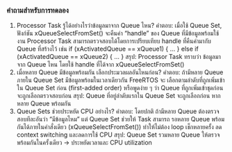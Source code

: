 ### คำถามสำหรับการทดลอง
1. Processor Task รู้ได้อย่างไรว่าข้อมูลมาจาก Queue ไหน?
คำตอบ:
เมื่อใช้ Queue Set, ฟังก์ชัน xQueueSelectFromSet() จะคืนค่า “handle” ของ Queue ที่มีข้อมูลพร้อมใช้งาน
Processor Task สามารถตรวจสอบได้โดยการเปรียบเทียบ handle ที่คืนค่ามากับ Queue ที่สร้างไว้ เช่น
if (xActivatedQueue == xQueue1) { ... }
else if (xActivatedQueue == xQueue2) { ... }
สรุป:
Processor Task ทราบว่า ข้อมูลมาจาก Queue ไหน โดยใช้ handle ที่ได้จาก xQueueSelectFromSet()
2. เมื่อหลาย Queue มีข้อมูลพร้อมกัน เลือกประมวลผลอันไหนก่อน?
คำตอบ:
ถ้ามีหลาย Queue ภายใน Queue Set มีข้อมูลพร้อมในเวลาเดียวกัน
FreeRTOS จะ เลือกตามลำดับที่ถูกเพิ่มเข้าใน Queue Set ก่อน (first-added order)
หรือพูดง่าย ๆ ว่า Queue ที่ถูกเพิ่มเข้าชุดก่อนจะถูกเลือกตรวจสอบก่อน
สรุป:
Queue ที่อยู่ลำดับแรกใน Queue Set จะถูกเลือกก่อน หากหลาย Queue พร้อมกัน
3. Queue Sets ช่วยประหยัด CPU อย่างไร?
คำตอบ:
โดยปกติ ถ้ามีหลาย Queue ต้องตรวจสอบทีละอันว่า “มีข้อมูลไหม”
แต่ Queue Set ช่วยให้ Task สามารถ รอหลาย Queue พร้อมกันได้ภายในคำสั่งเดียว (xQueueSelectFromSet())
ทำให้ไม่ต้อง loop เช็กหลายครั้ง ลด context switching และลดการใช้ CPU
สรุป:
Queue Set รวมหลาย Queue ให้ตรวจพร้อมกันในครั้งเดียว → ประหยัดเวลาและ CPU utilization